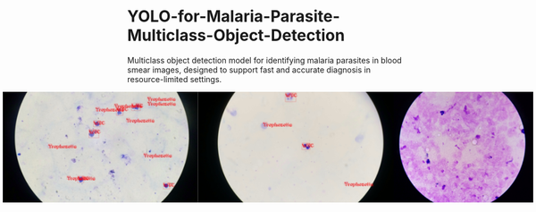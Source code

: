 # YOLO-for-Malaria-Parasite-Multiclass-Object-Detection
Multiclass object detection model for identifying malaria parasites in blood smear images, designed to support fast and accurate diagnosis in resource-limited settings.


<div style="display:flex; text-align:center; justify-content:center;"> 
    <img src="assets/intro_1.png" alt="introduction_image" width="350">
    <img src="assets/intro_2.png" alt="introduction_image" width="350">
    <img src="assets/intro_3.png" alt="introduction_image" width="250">
</div>